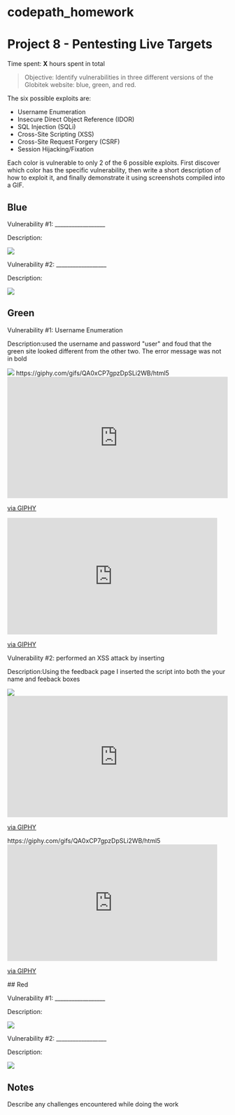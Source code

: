 # codepath_homework
# Project 8 - Pentesting Live Targets

Time spent: **X** hours spent in total

> Objective: Identify vulnerabilities in three different versions of the Globitek website: blue, green, and red.

The six possible exploits are:

* Username Enumeration
* Insecure Direct Object Reference (IDOR)
* SQL Injection (SQLi)
* Cross-Site Scripting (XSS)
* Cross-Site Request Forgery (CSRF)
* Session Hijacking/Fixation

Each color is vulnerable to only 2 of the 6 possible exploits. First discover which color has the specific vulnerability, then write a short description of how to exploit it, and finally demonstrate it using screenshots compiled into a GIF.

## Blue

Vulnerability #1: __________________

Description:

<img src="blue-vuln1.gif">

Vulnerability #2: __________________

Description:

<img src="blue-vuln2.gif">

## Green

Vulnerability #1: Username Enumeration 

Description:used the username and password "user" and foud that the green site looked different from the other two.
The error message was not in bold

<img src="green-vuln1.gif">
https://giphy.com/gifs/QA0xCP7gpzDpSLi2WB/html5
<div style="width:100%;height:0;padding-bottom:55%;position:relative;"><iframe src="https://giphy.com/embed/QA0xCP7gpzDpSLi2WB" width="100%" height="100%" style="position:absolute" frameBorder="0" class="giphy-embed" allowFullScreen></iframe></div><p><a href="https://giphy.com/gifs/QA0xCP7gpzDpSLi2WB">via GIPHY</a></p>
<iframe src="https://giphy.com/embed/QA0xCP7gpzDpSLi2WB" width="480" height="266" frameBorder="0" class="giphy-embed" allowFullScreen></iframe><p><a href="https://giphy.com/gifs/QA0xCP7gpzDpSLi2WB">via GIPHY</a></p>
Vulnerability #2: performed an XSS attack by inserting <script>('XSS attack');</script>

Description:Using the feedback page I inserted the script <script>('XSS attack');</script> into both the your name and feeback boxes

<img src="green-vuln2.gif">
<div style="width:100%;height:0;padding-bottom:55%;position:relative;"><iframe src="https://giphy.com/embed/QA0xCP7gpzDpSLi2WB" width="100%" height="100%" style="position:absolute" frameBorder="0" class="giphy-embed" allowFullScreen></iframe></div><p><a href="https://giphy.com/gifs/QA0xCP7gpzDpSLi2WB">via GIPHY</a></p>
https://giphy.com/gifs/QA0xCP7gpzDpSLi2WB/html5
<iframe src="https://giphy.com/embed/QA0xCP7gpzDpSLi2WB" width="480" height="266" frameBorder="0" class="giphy-embed" allowFullScreen></iframe><p><a href="https://giphy.com/gifs/QA0xCP7gpzDpSLi2WB">via GIPHY</a></p>
## Red

Vulnerability #1: __________________

Description:

<img src="red-vuln1.gif">

Vulnerability #2: __________________

Description:

<img src="red-vuln2.gif">


## Notes

Describe any challenges encountered while doing the work

